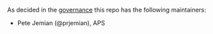 As decided in the [governance](https://github.com/bluesky/governance#summary)
this repo has the following maintainers:

* Pete Jemian (@prjemian), APS
